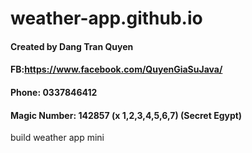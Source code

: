 # weather-app.github.io
#### Created by Dang Tran Quyen
#### FB:https://www.facebook.com/QuyenGiaSuJava/
#### Phone: 0337846412
#### Magic Number: 142857 (x 1,2,3,4,5,6,7) (Secret Egypt)

build weather app mini
